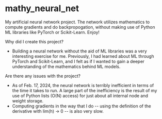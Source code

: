 # mathy_neural_net
My artificial neural network project. The network utilizes mathematics to compute gradients and do backpropogation, without making use of Python ML libraries like PyTorch or Scikit-Learn. Enjoy!

Why did I create this project?
* Building a neural network without the aid of ML libraries was a very interesting exercise for me. Previously, I had learned about ML through PyTorch and Scikit-Learn, and I felt as if I wanted to gain a deeper understanding of the mathematics behind ML models.

Are there any issues with the project? 
* As of Feb. 17, 2024, the neural network is terribly inefficient in terms of the time it takes to run. A large part of the inefficiency is the result of my use of Python lists (O(N) access) for just about all internal node and weight storage. 
* Computing gradients in the way that I do -- using the definition of the derivative with lim(h) -> 0 -- is also very slow.
